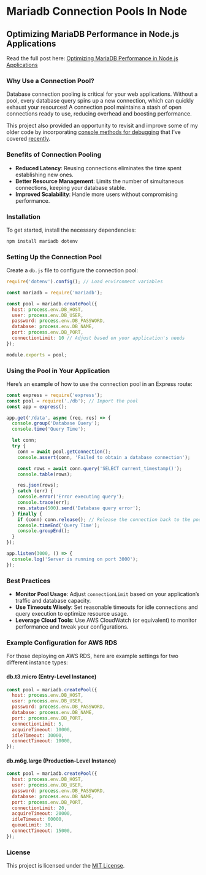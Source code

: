 
# Mariadb Connection Pools In Node
## Optimizing MariaDB Performance in Node.js Applications

Read the full post here:
[Optimizing MariaDB Performance in Node.js Applications](https://www.andyjarrett.com/posts/2024/connection-pools-in-node-with-mariadb/)

### Why Use a Connection Pool?

Database connection pooling is critical for your web applications. Without a pool, every database query spins up a new connection, which can quickly exhaust your resources! A connection pool maintains a stash of open connections ready to use, reducing overhead and boosting performance.

This project also provided an opportunity to revisit and improve some of my older code by incorporating [console methods for debugging](https://www.andyjarrett.com/posts/2024/utility-console-methods-for-debugging-workflow/) that I’ve covered [recently](https://www.andyjarrett.com/posts/2024/advanced-javascript-console-methods/).

### Benefits of Connection Pooling

- **Reduced Latency**: Reusing connections eliminates the time spent establishing new ones.
- **Better Resource Management**: Limits the number of simultaneous connections, keeping your database stable.
- **Improved Scalability**: Handle more users without compromising performance.

### Installation

To get started, install the necessary dependencies:

```bash
npm install mariadb dotenv
```

### Setting Up the Connection Pool

Create a `db.js` file to configure the connection pool:

```javascript
require('dotenv').config(); // Load environment variables

const mariadb = require('mariadb');

const pool = mariadb.createPool({
  host: process.env.DB_HOST,
  user: process.env.DB_USER,
  password: process.env.DB_PASSWORD,
  database: process.env.DB_NAME,
  port: process.env.DB_PORT,
  connectionLimit: 10 // Adjust based on your application's needs
});

module.exports = pool;
```

### Using the Pool in Your Application

Here’s an example of how to use the connection pool in an Express route:

```javascript
const express = require('express');
const pool = require('./db'); // Import the pool
const app = express();

app.get('/data', async (req, res) => {
  console.group('Database Query');
  console.time('Query Time');

  let conn;
  try {
    conn = await pool.getConnection();
    console.assert(conn, 'Failed to obtain a database connection');

    const rows = await conn.query('SELECT current_timestamp()');
    console.table(rows);

    res.json(rows);
  } catch (err) {
    console.error('Error executing query');
    console.trace(err);
    res.status(500).send('Database query error');
  } finally {
    if (conn) conn.release(); // Release the connection back to the pool
    console.timeEnd('Query Time');
    console.groupEnd();
  }
});

app.listen(3000, () => {
  console.log('Server is running on port 3000');
});
```

### Best Practices

- **Monitor Pool Usage**: Adjust `connectionLimit` based on your application’s traffic and database capacity.
- **Use Timeouts Wisely**: Set reasonable timeouts for idle connections and query execution to optimize resource usage.
- **Leverage Cloud Tools**: Use AWS CloudWatch (or equivalent) to monitor performance and tweak your configurations.

### Example Configuration for AWS RDS

For those deploying on AWS RDS, here are example settings for two different instance types:

#### **db.t3.micro** (Entry-Level Instance)

```javascript
const pool = mariadb.createPool({
  host: process.env.DB_HOST,
  user: process.env.DB_USER,
  password: process.env.DB_PASSWORD,
  database: process.env.DB_NAME,
  port: process.env.DB_PORT,
  connectionLimit: 5,
  acquireTimeout: 10000,
  idleTimeout: 30000,
  connectTimeout: 10000,
});
```

#### **db.m6g.large** (Production-Level Instance)

```javascript
const pool = mariadb.createPool({
  host: process.env.DB_HOST,
  user: process.env.DB_USER,
  password: process.env.DB_PASSWORD,
  database: process.env.DB_NAME,
  port: process.env.DB_PORT,
  connectionLimit: 20,
  acquireTimeout: 20000,
  idleTimeout: 60000,
  queueLimit: 30,
  connectTimeout: 15000,
});
```

### License

This project is licensed under the [MIT License](LICENSE).
